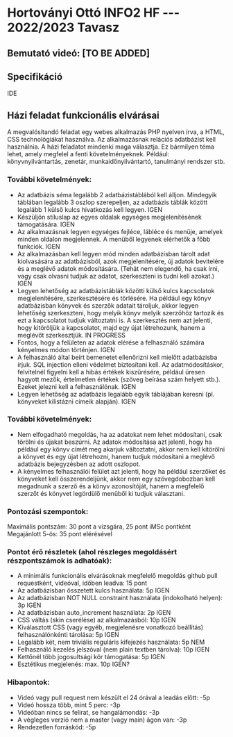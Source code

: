 # Hortoványi Ottó INFO2 HF --- 2022/2023 Tavasz

## Bemutató videó: [TO BE ADDED]

## Specifikáció

IDE  

## Házi feladat funkcionális elvárásai
A megvalósítandó feladat egy webes alkalmazás PHP nyelven írva, a HTML, CSS technológiákat használva. Az alkalmazásnak relációs adatbázist kell használnia. A házi feladatot mindenki maga választja. Ez bármilyen téma lehet, amely megfelel a fenti követelményeknek. Például: könyvnyilvántartás, zenetár, munkaidőnyilvántartó, tanulmányi rendszer stb.

### További követelmények:

- Az adatbázis séma legalább 2 adatbázistáblából kell álljon. Mindegyik táblában legalább 3 oszlop szerepeljen, az adatbázis táblák között legalább 1 külső kulcs hivatkozás kell legyen. IGEN
- Készüljön stíluslap az egyes oldalak egységes megjelenítésének támogatására. IGEN
- Az alkalmazásnak legyen egységes fejléce, lábléce és menüje, amelyek minden oldalon megjelennek. A menüből legyenek elérhetők a főbb funkciók.  IGEN
- Az alkalmazásban kell legyen mód minden adatbázisban tárolt adat kiolvasására az adatbázisból, azok megjelenítésére, új adatok bevitelére és a meglévő adatok módosítására. (Tehát nem elegendő, ha csak írni, vagy csak olvasni tudjuk az adatot, szerkeszteni is tudni kell azokat.) IGEN
- Legyen lehetőség az adatbázistáblák közötti külső kulcs kapcsolatok megjelenítésére, szerkesztésére és törlésére. Ha például egy könyv adatbázisban könyvek és szerzők adatait tároljuk, akkor legyen lehetőség szerkeszteni, hogy melyik könyv melyik szerzőhöz tartozik és ezt a kapcsolatot tudjuk változtatni is. A szerkesztés nem azt jelenti, hogy kitöröljük a kapcsolatot, majd egy újat létrehozunk, hanem a meglévőt szerkesztjük.   IN PROGRESS
- Fontos, hogy a felületen az adatok elérése a felhasználó számára kényelmes módon történjen. IGEN
- A felhasználó által beírt bemenetet ellenőrizni kell mielőtt adatbázisba írjuk. SQL injection elleni védelmet biztosítani kell. Az adatmódosításkor, felvitelnél figyelni kell a hibás értékek kiszűrésére, például üresen hagyott mezők, értelmetlen értékek (szöveg beírása szám helyett stb.). Ezeket jelezni kell a felhasználónak.     IGEN
- Legyen lehetőség az adatbázis legalább egyik táblájában keresni (pl. könyveket kilistázni címeik alapján).  IGEN

### További követelmények:

- Nem elfogadható megoldás, ha az adatokat nem lehet módosítani, csak törölni és újakat beszúrni. Az adatok módosítása azt jelenti, hogy ha például egy könyv címét meg akarjuk változtatni, akkor nem kell kitörölni a könyvet és egy újat létrehozni, hanem tudjuk módosítani a meglévő adatbázis bejegyzésben az adott oszlopot.
- A kényelmes felhasználói felület azt jelenti, hogy ha például szerzőket és könyveket kell összerendeljünk, akkor nem egy szövegdobozban kell megadnunk a szerző és a könyv azonosítóját, hanem a megfelelő szerzőt és könyvet legördülő menüből ki tudjuk választani.

### Pontozási szempontok:

Maximális pontszám: 30 pont a vizsgára, 25 pont iMSc pontként  
Megajánlott 5-ös: 35 pont elérésével

### Pontot érő részletek (ahol részleges megoldásért részpontszámok is adhatóak):
- A minimális funkcionális elvárásoknak megfelelő megoldás github pull requestként, videóval, időben leadva: 15 pont
- Az adatbázisban összetett kulcs használata: 5p  IGEN
- Az adatbázisban NOT NULL constraint használata (indokolható helyen): 3p IGEN
- Az adatbázisban auto_increment használata: 2p   IGEN
- CSS váltás (skin cserélése) az alkalmazásból: 10p   IGEN
- Kiválasztott CSS (vagy egyéb, megjelenésre vonatkozó beállítás) felhasználónkénti tárolása: 5p  IGEN
- Legalább két, nem triviális reguláris kifejezés használata: 5p  NEM
- Felhasználó kezelés jelszóval (nem plain textben tárolva): 10p  IGEN
- Kettőnél több jogosultsági kör támogatása: 5p   IGEN
- Esztétikus megjelenés: max. 10p IGEN?

### Hibapontok:
- Videó vagy pull request nem készült el 24 órával a leadás előtt: -5p
- Videó hossza több, mint 5 perc: -3p
- Videóban nincs se felirat, se hangalámondás: -3p
- A végleges verzió nem a master (vagy main) ágon van: -3p
- Rendezetlen forráskód: -5p
